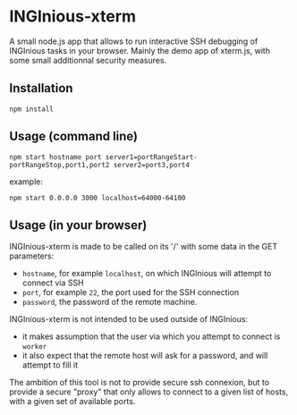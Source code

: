 INGInious-xterm
===============

A small node.js app that allows to run interactive SSH debugging of INGInious tasks in your browser.
Mainly the demo app of xterm.js, with some small additionnal security measures.

Installation
------------

```
npm install
```


Usage (command line)
--------------------

```
npm start hostname port server1=portRangeStart-portRangeStop,port1,port2 server2=port3,port4
```

example:

```
npm start 0.0.0.0 3000 localhost=64000-64100
```

Usage (in your browser)
-----------------------

INGInious-xterm is made to be called on its '/' with some data in the GET parameters:

- `hostname`, for example `localhost`, on which INGInious will attempt to connect via SSH
- `port`, for example `22`, the port used for the SSH connection
- `password`, the password of the remote machine.

INGInious-xterm is not intended to be used outside of INGInious:
- it makes assumption that the user via which you attempt to connect is `worker`
- it also expect that the remote host will ask for a password, and will attempt to fill it

The ambition of this tool is not to provide secure ssh connexion, but to provide a secure "proxy" that only allows to connect to a given list
of hosts, with a given set of available ports.
